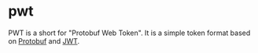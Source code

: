 # pwt

PWT is a short for "Protobuf Web Token". It is a simple token format based on [Protobuf](https://developers.google.com/protocol-buffers/) and [JWT](https://jwt.io/).
